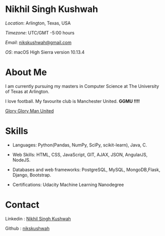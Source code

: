# Nikhil Singh Kushwah

_Location_: Arlington, Texas, USA

_Timezone_: UTC/GMT -5:00 hours

_Email_: nikskushwah@gmail.com

_OS_: macOS High Sierra version 10.13.4

# About Me

I am currently pursuing my masters in Computer Science at The University of Texas at Arlington. 

I love football. My favourite club is Manchester United. **GGMU !!!!**

[Glory Glory Man United]("http://e1.365dm.com/17/09/16-9/20/skysports-football-old-trafford-manchester-united_4100339.jpg?20170914145353")


# Skills

* Languages: Python(Pandas, NumPy, SciPy, scikit-learn), Java, C.

* Web Skills: HTML, CSS, JavaScript, GIT, AJAX, JSON, AngularJS, NodeJS.

* Databases and web frameworks: PostgreSQL, MySQL, MongoDB,Flask, Django, Bootstrap.

* Certifications: Udacity Machine Learning Nanodegree

# Contact

Linkedin : [Nikhil Singh Kushwah](https://www.linkedin.com/in/nikhil-singh-kushwah-852ba566/)

Github : [nikskushwah](https://github.com/nikskushwah)
